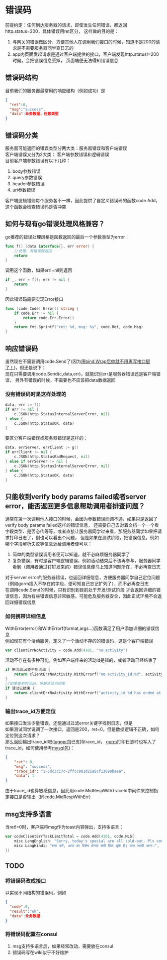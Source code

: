 # 错误码

前提约定：任何到达服务器的请求，即使发生任何错误，都返回http.status=200，具体错误用ret区分，
这样做的目的是：
1. 与网关的错误做区分，方便其他人在调用我们接口的时候，知道不是200的请求是不需要服务器同学查日志的
2. app内页面发起请求是通过客户端提供的接口，客户端发现http.status!=200时候，会把错误信息丢掉，
页面端便无法得知错误信息

## 错误码结构
目前我们的服务器最常用的响应结构（例如成功）是
```json
{
  "ret":0,
  "msg":"success",
  "data":业务数据，任意类型
}
```
## 错误码分类
服务器可能返回的错误类型分两大类：服务器错误和客户端错误  
客户端错误又分为2大类： 客户端参数错误和逻辑错误  
目前客户端参数错误有以下几种：
1. body参数错误
2. query参数错误
3. header参数错误
4. uri参数错误

客户端逻辑错则每个服务各不一样，因此提供了自定义错误码的函数code.Add，
这个函数会检查错误码是否冲突

## 如何与现有go错误处理风格兼容？
go推荐的错误处理风格是函数返回的最后一个参数类型为error：
```go
func f() (data interface{}, err error) {
    //处理，有错误就返回
    return
}
```
调用这个函数，如果err!=nil则返回
```go
if _, err = f(); err != nil {
	return
}
```
因此错误码需要实现Error接口
```go
func (code Code) Error() string {
	if code.Err != nil {
		return code.Err.Error()
	}
	return fmt.Sprintf("ret: %d, msg: %s", code.Ret, code.Msg)
}
```
## 响应错误码
虽然现在不需要调用code.Send了(因为[用bind.Wrap后你就不用再写接口层了！](bind/))，但还是说下：  
现在只需要调用code.Send(c,data,err)，就能识别err是服务器错误还是客户端错误，
另外有错误的时候，不需要也不应该把data数据返回  
### 没有错误码时是这样处理的
```go
data, err := f()
if err != nil {
	c.JSON(http.StatusInternalServerError, nil)
} else {
	c.JSON(http.StatusOK, data)
}
```
要区分客户端错误或服务器错误是这样的：
```go
data, errServer, errClient := g()
if errClient != nil {
	c.JSON(http.StatusBadRequest, nil)
} else if errServer != nil {
	c.JSON(http.StatusInternalServerError, nil)
} else {
	c.JSON(http.StatusOK, data)
}
```

## 只能收到verify body params failed或者server error，能否返回更多信息帮助调用者排查问题？
通常在第一次调用他人接口的时候，会因为参数错误而调不通，如果只是返回了verify body params failed这样的错误信息，
还需要自己去对着文档一个一个看字段类型、是否必传等等，或者直接让服务器同学过来看，那服务器同学如果把请求打印日志了，倒也可以看出个问题，
但是如果在测试阶段，把错误信息，例如哪个字段解析失败等信息返给调用者便可以：
1. 简单的类型错误调用者便可以知道，就不必麻烦服务器同学了
2. 复杂错误，有时是客户端逻辑错误，例如活动结束后不该再参与，服务器同学看到（调用者通过钉钉发来的）错误信息便马上知道问题所在，不必再查日志

对于server error的服务器错误，也返回详细信息，方便服务器同学自己定位问题（例如gorm插入不存在的字段，便可知自己忘记扩列了），而不必再查日志  
在调用code.Send的时候，只有识别到目前处于开发/测试阶段 才会返回详细的错误信息，因为有些错误信息非常敏感，可能危及服务器安全，因此正式环境不会返回详细错误信息
### 如何携带详细信息
WithError(error)和WithErrorf(format,args...)函数满足了用户添加详细的错误信息  
例如现在有个活动服务，定义了一个活动不存的的错误码，这是个客户端错误
```go
var clientErrNoActivity = code.Add(4101, "no activity")
```
活动不存在有多种可能，例如客户端传来的活动id是错的，或者活动已经结束了
```go
if 用活动id查不到活动 {
	return clientErrNoActivity.WithErrorf("no activity_id:%d", activityId)
}
//如果查到的活动，但是活动已结束
if 活动已结束 {
	return clientErrNoActivity.WithErrorf("activity_id %d has ended at:%s, now is: %s", activityId, activity.EndAt, now)
}
```

### 输出trace_id方便定位
如果接口发生少量错误，还能通过过滤error关键字找到日志，但是  
如果测试同学说调了一次接口，返回是200，ret=0，但是数据逻辑不正确，如何定位到这次请求？  
那么返回输出trace_id吧([logger包](logger/)已支持trace_id，
[gorm](https://github.com/lun-zhang/gorm/tree/v1.13.3)打印日志时也写入了trace_id，如何使用参考[mysql包](mysql/))： 
```json
{
    "ret": 0,
    "msg": "success",
    "trace_id": "1-5dc3c17c-2ffcc981d21a5cf13698baea",
    "data": 1
}
```
由于trace_id也算敏感信息，因此用code.MidRespWithTraceId中间件来控制指定接口是否输出（同code.MidRespWithErr）

## msg支持多语言
当ret!=0时，客户端将msg作为toast内容弹出，支持多语言：
```go
var codeClientErrTaskLimitTotal = code.Add(4101, code.MLS{
    misc.LangEnglish: "Sorry, today's special are all sold-out. Pls come early tomorrow.",
    misc.LangHindi: "क्षमा करें, आज का विशेष बोनस सभी बिक चुके हैं। कल जल्दी आना।",
})
```

## TODO
### 将错误码改成接口
以实现不同结构的错误码，例如
```json
{
  "code":0,
  "result":"ok",
  "data":业务数据
}
```
### 将错误码配置在consul
1. msg支持多语言后，如果经常改动，需要放在consul
2. 错误码写在wiki似乎不好维护
